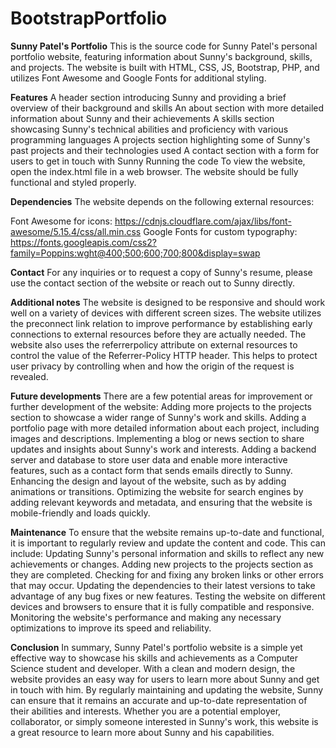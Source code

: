 # BootstrapPortfolio

**Sunny Patel's Portfolio**
This is the source code for Sunny Patel's personal portfolio website, featuring information about Sunny's background, skills, and projects. The website is built with HTML, CSS, JS, Bootstrap, PHP, and utilizes Font Awesome and Google Fonts for additional styling.

**Features**
A header section introducing Sunny and providing a brief overview of their background and skills
An about section with more detailed information about Sunny and their achievements
A skills section showcasing Sunny's technical abilities and proficiency with various programming languages
A projects section highlighting some of Sunny's past projects and their technologies used
A contact section with a form for users to get in touch with Sunny
Running the code
To view the website, open the index.html file in a web browser. The website should be fully functional and styled properly.

**Dependencies**
The website depends on the following external resources:

Font Awesome for icons: https://cdnjs.cloudflare.com/ajax/libs/font-awesome/5.15.4/css/all.min.css
Google Fonts for custom typography: https://fonts.googleapis.com/css2?family=Poppins:wght@400;500;600;700;800&display=swap

**Contact**
For any inquiries or to request a copy of Sunny's resume, please use the contact section of the website or reach out to Sunny directly.

**Additional notes**
The website is designed to be responsive and should work well on a variety of devices with different screen sizes.
The website utilizes the preconnect link relation to improve performance by establishing early connections to external resources before they are actually needed.
The website also uses the referrerpolicy attribute on external resources to control the value of the Referrer-Policy HTTP header. This helps to protect user privacy by controlling when and how the origin of the request is revealed.

**Future developments**
There are a few potential areas for improvement or further development of the website:
Adding more projects to the projects section to showcase a wider range of Sunny's work and skills.
Adding a portfolio page with more detailed information about each project, including images and descriptions.
Implementing a blog or news section to share updates and insights about Sunny's work and interests.
Adding a backend server and database to store user data and enable more interactive features, such as a contact form that sends emails directly to Sunny.
Enhancing the design and layout of the website, such as by adding animations or transitions.
Optimizing the website for search engines by adding relevant keywords and metadata, and ensuring that the website is mobile-friendly and loads quickly.

**Maintenance**
To ensure that the website remains up-to-date and functional, it is important to regularly review and update the content and code. This can include:
Updating Sunny's personal information and skills to reflect any new achievements or changes.
Adding new projects to the projects section as they are completed.
Checking for and fixing any broken links or other errors that may occur.
Updating the dependencies to their latest versions to take advantage of any bug fixes or new features.
Testing the website on different devices and browsers to ensure that it is fully compatible and responsive.
Monitoring the website's performance and making any necessary optimizations to improve its speed and reliability.

**Conclusion**
In summary, Sunny Patel's portfolio website is a simple yet effective way to showcase his skills and achievements as a Computer Science student and developer. With a clean and modern design, the website provides an easy way for users to learn more about Sunny and get in touch with him. By regularly maintaining and updating the website, Sunny can ensure that it remains an accurate and up-to-date representation of their abilities and interests. Whether you are a potential employer, collaborator, or simply someone interested in Sunny's work, this website is a great resource to learn more about Sunny and his capabilities.
